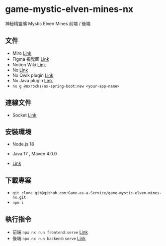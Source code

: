 # game-mystic-elven-mines-nx

神秘精靈礦 Mystic Elven Mines
前端 / 後端

## 文件

- Miro [Link](https://miro.com/app/board/uXjVPLbiyto=/)
- Figma 視覺圖 [Link](https://www.figma.com/file/sRcnCyQ1Ka4PjNsYjOhoQ0/)
- Notion Wiki [Link](https://daydaychao.notion.site/ec77da63c00b49c9bb8557fd033c6ba1?v=73f4fe0644d04f1eb290ed509f407e1d)
- Nx [Link](https://nx.dev/)
- Nx Qwik plugin [Link](https://github.com/qwikifiers/qwik-nx)
- Nx Java plugin [Link](https://github.com/tinesoft/nxrocks/tree/develop/packages/nx-spring-boot)
- `nx g @nxrocks/nx-spring-boot:new <your-app-name>`

## 連線文件

- Socket [Link](docs/socket.md)

## 安裝環境

- Node.js 18
- Java 17 , Maven 4.0.0

- [Link](https://daydaychao.notion.site/abba2c2821a54e1cb985c04e4f141725)

## 下載專案

- `git clone git@github.com:Game-as-a-Service/game-mystic-elven-mines-nx.git`
- `npm i`

## 執行指令

- 前端 `npx nx run frontend:serve` [Link](http://localhost:4200/)
- 後端 `npx nx run backend:serve` [Link](http://localhost:8080/)
